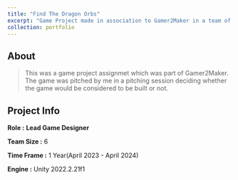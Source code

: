 ```yaml
---
title: "Find The Dragon Orbs"
excerpt: "Game Project made in association to Gamer2Maker in a team of 6.<br/>I Worked as the lead game designer<img src='/images/gif_2.gif'>"
collection: portfolio
---
```


## About
> This was a game project assignmet which was part of Gamer2Maker.
> The game was pitched by me in a pitching session deciding whether the game would be considered to be built or not.

## Project Info
__Role :__ **Lead Game Designer**

__Team Size :__ 6

__Time Frame :__ 1 Year(April 2023 - April 2024)

__Engine :__ Unity 2022.2.21f1



